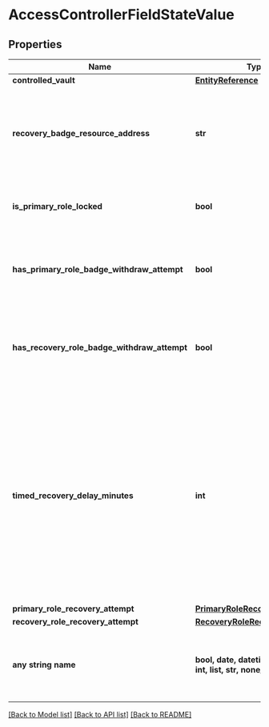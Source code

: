 # AccessControllerFieldStateValue


## Properties
Name | Type | Description | Notes
------------ | ------------- | ------------- | -------------
**controlled_vault** | [**EntityReference**](EntityReference.md) |  | 
**recovery_badge_resource_address** | **str** | The Bech32m-encoded human readable version of the resource address | 
**is_primary_role_locked** | **bool** | Whether the primary role is currently locked. | 
**has_primary_role_badge_withdraw_attempt** | **bool** | Whether the primary role badge withdraw is currently being attempted. | 
**has_recovery_role_badge_withdraw_attempt** | **bool** | Whether the recovery role badge withdraw is currently being attempted. | 
**timed_recovery_delay_minutes** | **int** | An integer between &#x60;0&#x60; and &#x60;2^32 - 1&#x60;, specifying the amount of time (in minutes) that it takes for timed recovery to be done. When not present, then timed recovery can not be performed through this access controller.  | [optional] 
**primary_role_recovery_attempt** | [**PrimaryRoleRecoveryAttempt**](PrimaryRoleRecoveryAttempt.md) |  | [optional] 
**recovery_role_recovery_attempt** | [**RecoveryRoleRecoveryAttempt**](RecoveryRoleRecoveryAttempt.md) |  | [optional] 
**any string name** | **bool, date, datetime, dict, float, int, list, str, none_type** | any string name can be used but the value must be the correct type | [optional]

[[Back to Model list]](../README.md#documentation-for-models) [[Back to API list]](../README.md#documentation-for-api-endpoints) [[Back to README]](../README.md)


